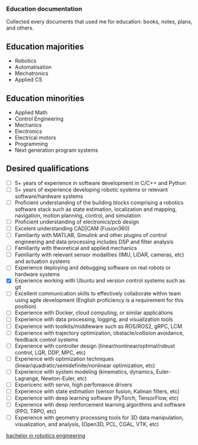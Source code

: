 ### Education documentation

Collected every documents that used me for education: books, notes, plans, and others.

## Education majorities

 - Robotics
 - Automatisation
 - Mechatronics
 - Applied CS

## Education minorities

 - Applied Math
 - Control Engineering
 - Mechanics
 - Electronics
 - Electrical motors
 - Programming
 - Next generation program systems

## Desired qualifications
 - [ ] 5+ years of experience in software development in C/C++ and Python
 - [ ] 5+ years of experience developing robotic systems or relevant software/hardware systems
 - [ ] Proficient understanding of the building blocks comprising a robotics software stack such as state estimation, localization and mapping, navigation, motion planning, control, and simulation
 - [ ] Proficient understanding of electronics/pcb design
 - [ ] Excelent understanding CAD|CAM (Fusion360)
 - [ ] Familiarity with MATLAB, Simulink and other plugins of control engineering and data processing includes DSP and filter analysis
 - [ ] Familiarity with theoretical and applied mechanics
 - [ ] Familiarity with relevant sensor modalities (IMU, LiDAR, cameras, etc) and actuation systems
 - [ ] Experience deploying and debugging software on real robots or hardware systems
 - [x] Experience working with Ubuntu and version control systems such as git
 - [ ] Excellent communication skills to effectively collaborate within team using agile development (English proficiency is a requirement for this position)
 - [ ] Experience with Docker, cloud computing, or similar applications
 - [ ] Experience with data processing, logging, and visualization tools
 - [ ] Experience with toolkits/middleware such as ROS/ROS2, gRPC, LCM
 - [ ] Experience with trajectory optimization, obstacle/collision avoidance, feedback control systems
 - [ ] Experience with controller design (linear/nonlinear/optimal/robust control, LQR, DDP, MPC, etc)
 - [ ] Experience with optimization techniques (linear/quadratic/semidefinite/nonlinear optimization, etc)
 - [ ] Experience with system modeling (kinematics, dynamics, Euler-Lagrange, Newton-Euler, etc)
 - [ ] Expericenc with servo, high perfomance drivers
 - [ ] Experience with state estimation (sensor fusion, Kalman filters, etc)
 - [ ] Experience with deep learning software (PyTorch, TensorFlow, etc)
 - [ ] Experience with deep reinforcement learning algorithms and software (PPO, TRPO, etc)
 - [ ] Experience with geometry processing tools for 3D data manipulation, visualization, and analysis, (Open3D, PCL, CGAL, VTK, etc)

[bachelor in robotics engineering](bs_robotics/README.md)